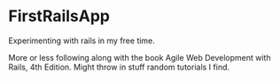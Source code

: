# FirstRailsApp
Experimenting with rails in my free time.

More or less following along with the book Agile Web Development with Rails, 4th Edition.  Might throw in stuff random tutorials I find.
